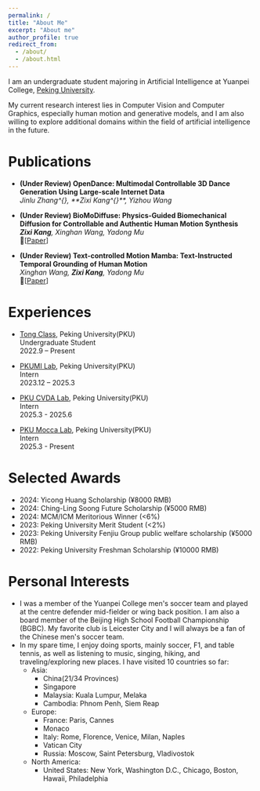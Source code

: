 ```yaml
---
permalink: /
title: "About Me"
excerpt: "About me"
author_profile: true
redirect_from: 
  - /about/
  - /about.html
---
```

I am an undergraduate student majoring in Artificial Intelligence at Yuanpei College, [Peking University](https://english.pku.edu.cn/). 


My current research interest lies in Computer Vision and Computer Graphics, especially human motion and generative models, and I am also willing to explore additional domains within the field of artificial intelligence in the future.

Publications
======
- **(Under Review) OpenDance: Multimodal Controllable 3D Dance Generation Using Large-scale Internet Data**
  <br/>
  _Jinlu Zhang^{*}, **Zixi Kang^{*}**, Yizhou Wang_

- **(Under Review) BioMoDiffuse: Physics-Guided Biomechanical Diffusion for Controllable and Authentic Human Motion Synthesis**
  <br/>
  _**Zixi Kang**, Xinghan Wang, Yadong Mu_
  <br/>
    📄[[Paper](https://arxiv.org/abs/2503.06151)]

- **(Under Review) Text-controlled Motion Mamba: Text-Instructed Temporal Grounding of Human Motion**
  <br/>
  _Xinghan Wang, **Zixi Kang**, Yadong Mu_
  <br/>
    📄[[Paper](https://arxiv.org/abs/2404.11375)]


Experiences
======
- [Tong Class](https://tongclass.ac.cn/about/), Peking University(PKU)
  <br/>
  Undergraduate Student 
  <br/>
  2022.9 – Present

- [PKUMI Lab](http://www.muyadong.com/index.html), Peking University(PKU)
  <br/>
  Intern 
  <br/>
  2023.12 – 2025.3

- [PKU CVDA Lab](https://cfcs.pku.edu.cn/english/research/researchlabs/237028.htm), Peking University(PKU)
  <br/>
  Intern 
  <br/>
  2025.3 - 2025.6

- [PKU Mocca Lab](https://libliu.info/), Peking University(PKU)
  <br/>
  Intern 
  <br/>
  2025.3 - Present

Selected Awards
======
- 2024: Yicong Huang Scholarship (¥8000 RMB)
- 2024: Ching-Ling Soong Future Scholarship (¥5000 RMB)
- 2024: MCM/ICM Meritorious Winner (<6%)
- 2023: Peking University Merit Student (<2%)
- 2023: Peking University Fenjiu Group public welfare scholarship (¥5000 RMB)
- 2022: Peking University Freshman Scholarship (¥10000 RMB)

Personal Interests
======
- I was a member of the Yuanpei College men's soccer team and played at the centre defender mid-fielder or wing back position. I am also a board member of the Beijing High School Football Championship (BGBC). My favorite club is Leicester City and I will always be a fan of the Chinese men's soccer team.
- In my spare time, I enjoy doing sports, mainly soccer, F1, and table tennis, as well as listening to music, singing, hiking, and traveling/exploring new places. I have visited 10 countries so far:
  - Asia: 
    - China(21/34 Provinces)
    - Singapore
    - Malaysia: Kuala Lumpur, Melaka
    - Cambodia: Phnom Penh, Siem Reap
  - Europe:
    - France: Paris, Cannes
    - Monaco
    - Italy: Rome, Florence, Venice, Milan, Naples
    - Vatican City
    - Russia: Moscow, Saint Petersburg, Vladivostok
  - North America:
    - United States: New York, Washington D.C., Chicago, Boston, Hawaii, Philadelphia

<script type="text/javascript" id="clstr_globe" src="//clustrmaps.com/globe.js?d=3TWJXhDA5vbrmRJyNYU26EBBSJcfUstPGQkRHit4PMk"></script>